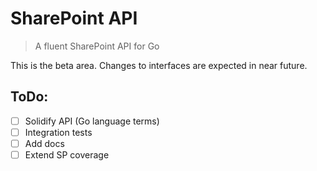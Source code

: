 # SharePoint API

> A fluent SharePoint API for Go

This is the beta area. Changes to interfaces are expected in near future.

## ToDo:

- [ ] Solidify API (Go language terms)
- [ ] Integration tests
- [ ] Add docs
- [ ] Extend SP coverage